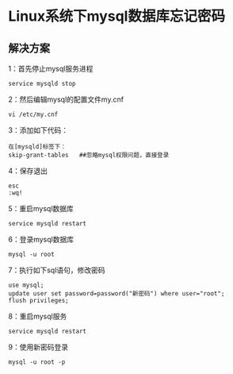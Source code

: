 <h1>Linux系统下mysql数据库忘记密码</h1>
<h2></h2>
<h2>解决方案</h2>
<p>1：首先停止mysql服务进程</p>
<pre><code>service mysqld stop
</code></pre>

<p>2：然后编辑mysql的配置文件my.cnf</p>
<pre><code>vi /etc/my.cnf
</code></pre>

<p>3：添加如下代码：</p>
<pre><code>在[mysqld]标签下：
skip-grant-tables   ##忽略mysql权限问题，直接登录
</code></pre>

<p>4：保存退出</p>
<pre><code>esc
:wq!
</code></pre>

<p>5：重启mysql数据库</p>
<pre><code>service mysqld restart
</code></pre>

<p>6：登录mysql数据库</p>
<pre><code>mysql -u root
</code></pre>

<p>7：执行如下sql语句，修改密码</p>
<pre><code>use mysql;
update user set password=password(&quot;新密码&quot;) where user=&quot;root&quot;;
flush privileges;
</code></pre>

<p>8：重启mysql服务</p>
<pre><code>service mysqld restart
</code></pre>

<p>9：使用新密码登录</p>
<pre><code>mysql -u root -p
</code></pre>
